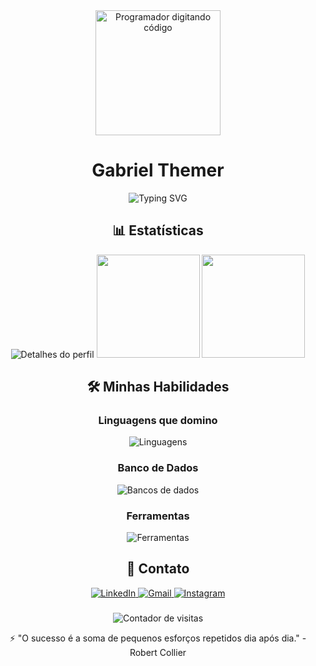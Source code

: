 <div align="center">
  <img height="200" src="https://media.giphy.com/media/L1R1tvI9svkIWwpVYr/giphy.gif" alt="Programador digitando código"/>
  <h1> Gabriel Themer </h1>
  
  ![Typing SVG](https://readme-typing-svg.herokuapp.com?font=Fira+Code&pause=1000&color=7F3FBF&width=435&lines=Desenvolvedor+Java;JavaScript+%7C+HTML+%7C+CSS;Banco+de+Dados+SQL;Git+%7C+GitHub)
</div>

<h2 align="center"> 📊 Estatísticas </h2>

<div align="center">
  <img src="https://github-profile-summary-cards.vercel.app/api/cards/profile-details?username=gahthemer&theme=dracula" alt="Detalhes do perfil"/>
  
  <img src="https://github-readme-stats.vercel.app/api?username=gahthemer&show_icons=true&theme=dracula&hide=issues&hide_border=true" height="165em"/>
  <img src="https://github-readme-stats.vercel.app/api/top-langs/?username=gahthemer&layout=compact&theme=dracula&hide_border=true&exclude_repo=outro-repositorio" height="165em"/>
  
</div>

###

<h2 align="center"> 🛠️ Minhas Habilidades </h2>

<div align="center">
  <h3>Linguagens que domino</h3>
  <img src="https://skillicons.dev/icons?i=java,javascript,html,css" alt="Linguagens"/>
  
  <h3>Banco de Dados</h3>
  <img src="https://skillicons.dev/icons?i=mysql,sqlite" alt="Bancos de dados"/>
  
  <h3>Ferramentas</h3>
  <img src="https://skillicons.dev/icons?i=git,github,vscode" alt="Ferramentas"/>
</div>

<h2 align="center"> 📱 Contato </h2>

<div align="center">
  <a href="https://www.linkedin.com/in/seu-linkedin" target="_blank">
    <img src="https://img.shields.io/badge/-LinkedIn-%230077B5?style=for-the-badge&logo=linkedin&logoColor=white" alt="LinkedIn"/>
  </a>
  <a href="gabrielthemerbrito@gmail.com">
    <img src="https://img.shields.io/badge/-Gmail-%23333?style=for-the-badge&logo=gmail&logoColor=white" alt="Gmail"/>
  </a>
  <a href="https://www.instagram.com/gah_themer/" target="_blank">
    <img src="https://img.shields.io/badge/-Instagram-%23E4405F?style=for-the-badge&logo=instagram&logoColor=white" alt="Instagram"/>
  </a>
</div>

###

<div align="center">
  <img src="https://komarev.com/ghpvc/?username=gahthemer&label=Visualizações&color=7f3fbf&style=flat" alt="Contador de visitas"/>
  <p>⚡ "O sucesso é a soma de pequenos esforços repetidos dia após dia." - Robert Collier</p>
</div>
